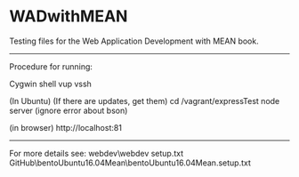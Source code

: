 # WADwithMEAN

Testing files for the Web Application Development with MEAN book.

------------------------

Procedure for running:

Cygwin shell
vup
vssh

(In Ubuntu)
(If there are updates, get them)
cd /vagrant/expressTest
node server
(ignore error about bson)

(in browser)
http://localhost:81


--------------------------

For more details see:
webdev\webdev setup.txt
GitHub\bentoUbuntu16.04Mean\bentoUbuntu16.04Mean.setup.txt

